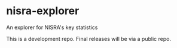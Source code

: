 # nisra-explorer
An explorer for NISRA's key statistics

This is a development repo. Final releases will be via a public repo.
